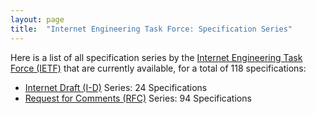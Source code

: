 ```yaml
---
layout: page
title:  "Internet Engineering Task Force: Specification Series"
---
```


Here is a list of all specification series by the [Internet Engineering Task Force (IETF)](http://www.ietf.org/) that are currently available, for a total of 118 specifications:

  * [Internet Draft (I-D)](I-D) Series: 24 Specifications
  * [Request for Comments (RFC)](RFC) Series: 94 Specifications
